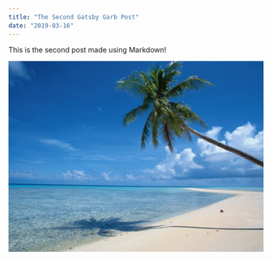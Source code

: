 ```yaml
---
title: "The Second Gatsby Garb Post"
date: "2019-03-16"
---
```

This is the second post made using Markdown!

![Tranquil Beach](tranquil-beach.jpg)

